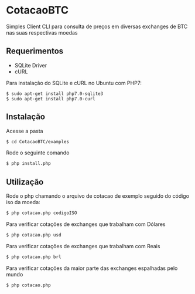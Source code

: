 # CotacaoBTC
Simples Client CLI para consulta de preços em diversas exchanges de BTC nas suas respectivas moedas

## Requerimentos

* SQLite Driver
* cURL

Para instalação do SQLite e cURL no Ubuntu com PHP7:

```
$ sudo apt-get install php7.0-sqlite3
$ sudo apt-get install php7.0-curl
```

## Instalação


Acesse a pasta

```sh
$ cd CotacaoBTC/examples
```

Rode o seguinte comando

```sh
$ php install.php
```

## Utilização

Rode o php chamando o arquivo de cotacao de exemplo seguido do código iso da moeda:

```sh
$ php cotacao.php codigoISO
```

Para verificar cotações de exchanges que trabalham com Dólares

```sh
$ php cotacao.php usd
```

Para verificar cotações de exchanges que trabalham com Reais

```sh
$ php cotacao.php brl
```

Para verificar cotações da maior parte das exchanges espalhadas pelo mundo

```sh
$ php cotacao.php
```


